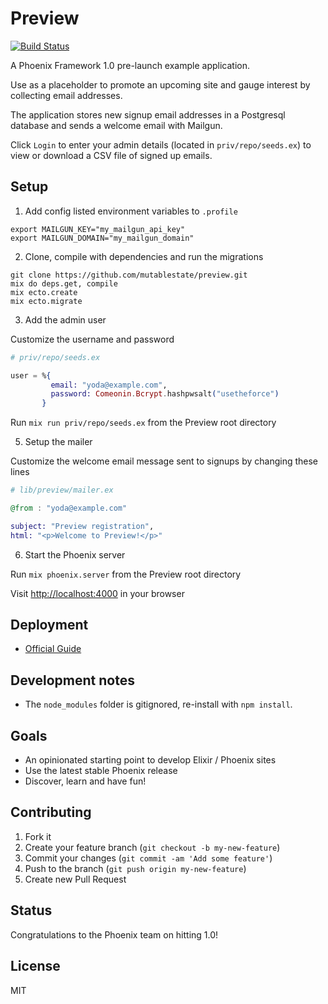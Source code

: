 # Preview
[![Build
Status](https://travis-ci.org/mutablestate/preview.svg?branch=master "Build
Status")](http://travis-ci.org/mutablestate/preview)

A Phoenix Framework 1.0 pre-launch example application.

Use as a placeholder to promote an upcoming site and gauge interest by collecting email addresses.

The application stores new signup email addresses in a Postgresql database and sends a welcome email with Mailgun.

Click `Login` to enter your admin details (located in `priv/repo/seeds.ex`) to view or download a CSV file of signed up emails.

## Setup

1. Add config listed environment variables to `.profile`

  ```
  export MAILGUN_KEY="my_mailgun_api_key"
  export MAILGUN_DOMAIN="my_mailgun_domain"
  ```

2. Clone, compile with dependencies and run the migrations

  ```
  git clone https://github.com/mutablestate/preview.git
  mix do deps.get, compile
  mix ecto.create
  mix ecto.migrate
  ```

3. Add the admin user

  Customize the username and password

  ```elixir
  # priv/repo/seeds.ex

  user = %{
           email: "yoda@example.com",
           password: Comeonin.Bcrypt.hashpwsalt("usetheforce")
         }
  ```

  Run `mix run priv/repo/seeds.ex` from the Preview root directory

5. Setup the mailer

  Customize the welcome email message sent to signups by changing these lines

  ```elixir
  # lib/preview/mailer.ex

  @from : "yoda@example.com"

  subject: "Preview registration",
  html: "<p>Welcome to Preview!</p>"
  ```

6. Start the Phoenix server

  Run `mix phoenix.server` from the Preview root directory

  Visit [http://localhost:4000](http://localhost:4000) in your browser

## Deployment

- [Official Guide](http://www.phoenixframework.org/docs/deployment)

## Development notes

- The `node_modules` folder is gitignored, re-install with `npm install`.

## Goals

- An opinionated starting point to develop Elixir / Phoenix sites
- Use the latest stable Phoenix release
- Discover, learn and have fun!

## Contributing

1. Fork it
2. Create your feature branch (`git checkout -b my-new-feature`)
3. Commit your changes (`git commit -am 'Add some feature'`)
4. Push to the branch (`git push origin my-new-feature`)
5. Create new Pull Request

## Status

Congratulations to the Phoenix team on hitting 1.0!

## License
MIT

